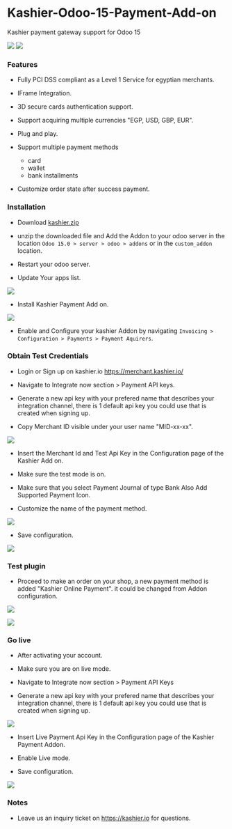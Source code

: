 # Kashier-Odoo-15-Payment-Add-on
Kashier payment gateway support for Odoo 15


![](https://raw.githubusercontent.com/Kashier-payments/Kashier-Odoo-15-Payment-Add-on/main/steps/kashier-logo.png)
![](https://raw.githubusercontent.com/Kashier-payments/Kashier-Odoo-15-Payment-Add-on/main/steps/odoo-logo.png)

### Features

- Fully PCI DSS compliant as a Level 1 Service for egyptian merchants.

- IFrame Integration.

- 3D secure cards authentication support.

- Support acquiring multiple currencies "EGP, USD, GBP, EUR".

- Plug and play.

- Support multiple payment methods
     
     - card 
     - wallet
     - bank installments

- Customize order state after success payment.

### Installation

- Download [kashier.zip](https://raw.githubusercontent.com/Kashier-payments/Kashier-Odoo-15-Payment-Add-on/main/kashier_payment.zip)

- unzip the downloaded file and Add the Addon to your odoo server in the location `Odoo 15.0 > server > odoo > addons` or in the `custom_addon` location.

- Restart your odoo server.

- Update Your apps list.

![](https://raw.githubusercontent.com/Kashier-payments/Kashier-Odoo-15-Payment-Add-on/main/steps/update_apps_list.png)

- Install Kashier Payment Add on.

![](https://raw.githubusercontent.com/Kashier-payments/Kashier-Odoo-15-Payment-Add-on/main/steps/kashier_addon_install.png)

- Enable and Configure your kashier Addon by navigating `Invoicing > Configuration > Payments > Payment Aquirers`.

### Obtain Test Credentials

- Login or Sign up on kashier.io https://merchant.kashier.io/

- Navigate to Integrate now section > Payment API keys.

- Generate a new api key with your prefered name that describes your integration channel, there is 1 default api key you could use that is created when signing up.

- Copy Merchant ID visible under your user name "MID-xx-xx".

![](https://raw.githubusercontent.com/Kashier-payments/Kashier-Odoo-15-Payment-Add-on/main/steps/apikey_mid_test.png)

- Insert the Merchant Id and Test Api Key in the Configuration page of the Kashier Add on.

- Make sure the test mode is on.

- Make sure that you select Payment Journal of type Bank Also Add Supported Payment Icon.

- Customize the name of the payment method.

![](https://raw.githubusercontent.com/Kashier-payments/Kashier-Odoo-15-Payment-Add-on/main/steps/module_configuration_plus.png)

- Save configuration.

![](https://raw.githubusercontent.com/Kashier-payments/Kashier-Odoo-15-Payment-Add-on/main/steps/module_configuration_test.png)

### Test plugin 

- Proceed to make an order on your shop, a new payment method is added "Kashier Online Payment". it could be changed from Addon configuration.

![](https://raw.githubusercontent.com/Kashier-payments/Kashier-Odoo-15-Payment-Add-on/main/steps/module_test_payment_1.png)

![](https://raw.githubusercontent.com/Kashier-payments/Kashier-Odoo-15-Payment-Add-on/main/steps/module_test_payment_2.png)

### Go live

- After activating your account.

- Make sure you are on live mode.

- Navigate to Integrate now section > Payment API Keys

- Generate a new api key with your prefered name that describes your integration channel, there is 1 default api key you could use that is created when signing up.

![](https://raw.githubusercontent.com/Kashier-payments/Kashier-Odoo-15-Payment-Add-on/main/steps/apikey_mid_live.png)

- Insert Live Payment Api Key in the Configuration page of the Kashier Payment Addon.

- Enable Live mode.

- Save configuration.

![](https://raw.githubusercontent.com/Kashier-payments/Kashier-Odoo-15-Payment-Add-on/main/steps/module_configuration_live.png)

### Notes

- Leave us an inquiry ticket on https://kashier.io for questions.
